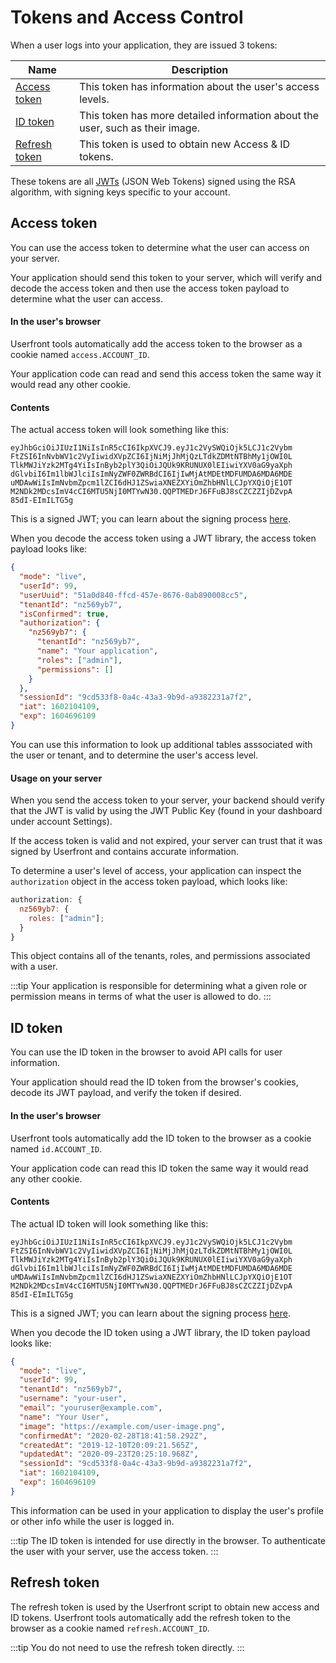 # Tokens and Access Control

When a user logs into your application, they are issued 3 tokens:

| Name                            | Description                                                                   |
| ------------------------------- | ----------------------------------------------------------------------------- |
| [Access token](#access-token)   | This token has information about the user's access levels.                    |
| [ID token](#id-token)           | This token has more detailed information about the user, such as their image. |
| [Refresh token](#refresh-token) | This token is used to obtain new Access & ID tokens.                          |

These tokens are all [JWTs](/jwt-json-web-token.html) (JSON Web Tokens) signed using the RSA algorithm, with signing keys specific to your account.

## Access token

You can use the access token to determine what the user can access on your server.

Your application should send this token to your server, which will verify and decode the access token and then use the access token payload to determine what the user can access.

#### In the user's browser

Userfront tools automatically add the access token to the browser as a cookie named `access.ACCOUNT_ID`.

Your application code can read and send this access token the same way it would read any other cookie.

#### Contents

The actual access token will look something like this:

```
eyJhbGciOiJIUzI1NiIsInR5cCI6IkpXVCJ9.eyJ1c2VySWQiOjk5LCJ1c2Vybm
FtZSI6InNvbWV1c2VyIiwidXVpZCI6IjNiMjJhMjQzLTdkZDMtNTBhMy1jOWI0L
TlkMWJiYzk2MTg4YiIsInByb2plY3QiOiJQUk9KRUNUX0lEIiwiYXV0aG9yaXph
dGlvbiI6Im1lbWJlciIsImNyZWF0ZWRBdCI6IjIwMjAtMDEtMDFUMDA6MDA6MDE
uMDAwWiIsImNvbmZpcm1lZCI6dHJ1ZSwiaXNEZXYiOmZhbHNlLCJpYXQiOjE1OT
M2NDk2MDcsImV4cCI6MTU5NjI0MTYwN30.QQPTMEDrJ6FFuBJ8sCZCZZIjDZvpA
85dI-EImILTG5g
```

This is a signed JWT; you can learn about the signing process [here](/jwt-json-web-token.html).

When you decode the access token using a JWT library, the access token payload looks like:

```json
{
  "mode": "live",
  "userId": 99,
  "userUuid": "51a0d840-ffcd-457e-8676-0ab890008cc5",
  "tenantId": "nz569yb7",
  "isConfirmed": true,
  "authorization": {
    "nz569yb7": {
      "tenantId": "nz569yb7",
      "name": "Your application",
      "roles": ["admin"],
      "permissions": []
    }
  },
  "sessionId": "9cd533f8-0a4c-43a3-9b9d-a9382231a7f2",
  "iat": 1602104109,
  "exp": 1604696109
}
```

You can use this information to look up additional tables asssociated with the user or tenant, and to determine the user's access level.

#### Usage on your server

When you send the access token to your server, your backend should verify that the JWT is valid by using the JWT Public Key (found in your dashboard under account Settings).

If the access token is valid and not expired, your server can trust that it was signed by Userfront and contains accurate information.

To determine a user's level of access, your application can inspect the `authorization` object in the access token payload, which looks like:

```js
authorization: {
  nz569yb7: {
    roles: ["admin"];
  }
}
```

This object contains all of the tenants, roles, and permissions associated with a user.

:::tip
Your application is responsible for determining what a given role or permission means in terms of what the user is allowed to do.
:::

## ID token

You can use the ID token in the browser to avoid API calls for user information.

Your application should read the ID token from the browser's cookies, decode its JWT payload, and verify the token if desired.

#### In the user's browser

Userfront tools automatically add the ID token to the browser as a cookie named `id.ACCOUNT_ID`.

Your application code can read this ID token the same way it would read any other cookie.

#### Contents

The actual ID token will look something like this:

```
eyJhbGciOiJIUzI1NiIsInR5cCI6IkpXVCJ9.eyJ1c2VySWQiOjk5LCJ1c2Vybm
FtZSI6InNvbWV1c2VyIiwidXVpZCI6IjNiMjJhMjQzLTdkZDMtNTBhMy1jOWI0L
TlkMWJiYzk2MTg4YiIsInByb2plY3QiOiJQUk9KRUNUX0lEIiwiYXV0aG9yaXph
dGlvbiI6Im1lbWJlciIsImNyZWF0ZWRBdCI6IjIwMjAtMDEtMDFUMDA6MDA6MDE
uMDAwWiIsImNvbmZpcm1lZCI6dHJ1ZSwiaXNEZXYiOmZhbHNlLCJpYXQiOjE1OT
M2NDk2MDcsImV4cCI6MTU5NjI0MTYwN30.QQPTMEDrJ6FFuBJ8sCZCZZIjDZvpA
85dI-EImILTG5g
```

This is a signed JWT; you can learn about the signing process [here](/jwt-json-web-token.html).

When you decode the ID token using a JWT library, the ID token payload looks like:

```json
{
  "mode": "live",
  "userId": 99,
  "tenantId": "nz569yb7",
  "username": "your-user",
  "email": "youruser@example.com",
  "name": "Your User",
  "image": "https://example.com/user-image.png",
  "confirmedAt": "2020-02-28T18:41:58.292Z",
  "createdAt": "2019-12-10T20:09:21.565Z",
  "updatedAt": "2020-09-23T20:25:10.968Z",
  "sessionId": "9cd533f8-0a4c-43a3-9b9d-a9382231a7f2",
  "iat": 1602104109,
  "exp": 1604696109
}
```

This information can be used in your application to display the user's profile or other info while the user is logged in.

:::tip
The ID token is intended for use directly in the browser. To authenticate the user with your server, use the access token.
:::

## Refresh token

The refresh token is used by the Userfront script to obtain new access and ID tokens. Userfront tools automatically add the refresh token to the browser as a cookie named `refresh.ACCOUNT_ID`.

:::tip
You do not need to use the refresh token directly.
:::
